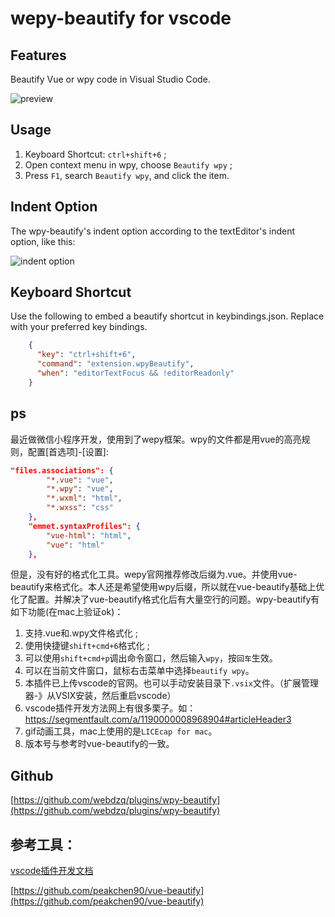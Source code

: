 # wepy-beautify for vscode

## Features

Beautify Vue or wpy code in Visual Studio Code.

![preview](https://github.com/webdzq/plugins/raw/master/wpy-beautify/source/preview.gif)

## Usage

1. Keyboard Shortcut: `ctrl+shift+6` ;
2. Open context menu in wpy, choose `Beautify wpy` ;
3. Press `F1`, search `Beautify wpy`, and click the item.

## Indent Option

The wpy-beautify's indent option according to the textEditor's indent option, like this: 

![indent option](https://github.com/webdzq/plugins/raw/master/wpy-beautify/source/indent-option.png)

## Keyboard Shortcut

Use the following to embed a beautify shortcut in keybindings.json. Replace with your preferred key bindings.

```json
    {
      "key": "ctrl+shift+6",          
      "command": "extension.wpyBeautify",
      "when": "editorTextFocus && !editorReadonly" 
    }
```
## ps
最近做微信小程序开发，使用到了wepy框架。wpy的文件都是用vue的高亮规则，配置[首选项]-[设置]:
```json
"files.associations": {
        "*.vue": "vue",
        "*.wpy": "vue",
        "*.wxml": "html",
        "*.wxss": "css"
    },
    "emmet.syntaxProfiles": {
        "vue-html": "html",
        "vue": "html"
    },
```
但是，没有好的格式化工具。wepy官网推荐修改后缀为.vue。并使用vue-beautify来格式化。本人还是希望使用wpy后缀，所以就在vue-beautify基础上优化了配置。并解决了vue-beautify格式化后有大量空行的问题。wpy-beautify有如下功能(在mac上验证ok)：
1. 支持.vue和.wpy文件格式化 ;
2. 使用快捷键`shift+cmd+6`格式化 ;
3. 可以使用`shift+cmd+p`调出命令窗口，然后输入`wpy`，按`回车`生效。
4. 可以在当前文件窗口，鼠标右击菜单中选择`beautify wpy`。
5. 本插件已上传vscode的官网。也可以手动安装目录下`.vsix`文件。（扩展管理器-》从VSIX安装，然后重启vscode）
6. vscode插件开发方法网上有很多栗子。如：https://segmentfault.com/a/1190000008968904#articleHeader3
7. gif动画工具，mac上使用的是`LICEcap for mac`。
8. 版本号与参考时vue-beautify的一致。


## Github
[https://github.com/webdzq/plugins/wpy-beautify](https://github.com/webdzq/plugins/wpy-beautify)

## 参考工具：

[vscode插件开发文档](http://www.360doc.com/content/16/0720/13/7534118_577013143.shtml)<br/>

[https://github.com/peakchen90/vue-beautify](https://github.com/peakchen90/vue-beautify)